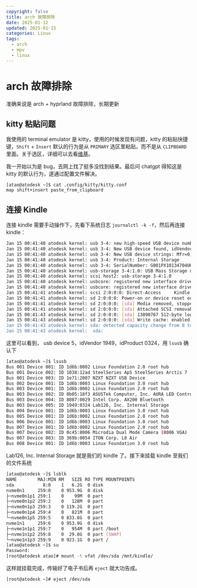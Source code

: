 ```yaml
---
copyright: false
title: arch 故障排除
date: 2025-01-12
updated: 2025-01-15
categories: Linux
tags:
  - arch
  - mpv
  - linux
---
```


# arch 故障排除

准确来说是 arch + hyprland 故障排除，长期更新

## kitty 粘贴问题

我使用的 terminal emulator 是 kitty，使用的时候发现有问题，kitty 的粘贴快捷键，`Shift` + `Insert` 默认的行为是从 `PRIMARY` 选区里粘贴，而不是从 `CLIPBOARD` 里面。关于选区，详细可以去看[维基](https://wiki.archlinux.org/title/Clipboard#Selections)。  

我一开始以为是 bug，去网上找了挺多没找到结果。最后问 chatgpt 得知这是 kitty 的默认行为，遂通过配置文件解决。

```
[atao@atodesk ~]$ cat .config/kitty/kitty.conf 
map shift+insert paste_from_clipboard
```

## 连接 Kindle

连接 kindle 需要手动操作下，先看下系统日志 `journalctl -k -f`，然后再连接 kindle：  
```bash
Jan 15 00:41:40 atodesk kernel: usb 3-4: new high-speed USB device number 5 using xhci_hcd
Jan 15 00:41:40 atodesk kernel: usb 3-4: New USB device found, idVendor=1949, idProduct=0324, bcdDevice= 4.09
Jan 15 00:41:40 atodesk kernel: usb 3-4: New USB device strings: Mfr=0, Product=4, SerialNumber=5
Jan 15 00:41:40 atodesk kernel: usb 3-4: Product: Internal Storage
Jan 15 00:41:40 atodesk kernel: usb 3-4: SerialNumber: G001PX10134704UH
Jan 15 00:41:40 atodesk kernel: usb-storage 3-4:1.0: USB Mass Storage device detected
Jan 15 00:41:40 atodesk kernel: scsi host2: usb-storage 3-4:1.0
Jan 15 00:41:40 atodesk kernel: usbcore: registered new interface driver usb-storage
Jan 15 00:41:40 atodesk kernel: usbcore: registered new interface driver uas
Jan 15 00:41:41 atodesk kernel: scsi 2:0:0:0: Direct-Access     Kindle   Internal Storage 0409 PQ: 0 ANSI: 2
Jan 15 00:41:41 atodesk kernel: sd 2:0:0:0: Power-on or device reset occurred
Jan 15 00:41:41 atodesk kernel: sd 2:0:0:0: [sda] Media removed, stopped polling
Jan 15 00:41:41 atodesk kernel: sd 2:0:0:0: [sda] Attached SCSI removable disk
Jan 15 00:41:43 atodesk kernel: sd 2:0:0:0: [sda] 13090767 512-byte logical blocks: (6.70 GB/6.24 GiB)
Jan 15 00:41:43 atodesk kernel: sd 2:0:0:0: [sda] Write cache: enabled, read cache: enabled, doesn't support DPO or FUA
Jan 15 00:41:43 atodesk kernel: sda: detected capacity change from 0 to 13090767
Jan 15 00:41:43 atodesk kernel:  sda:
```

这里可以看到， usb device 5，idVendor 1949，idProduct 0324，用 `lsusb` 确认下

```bash
[atao@atodesk ~]$ lsusb
Bus 001 Device 001: ID 1d6b:0002 Linux Foundation 2.0 root hub
Bus 001 Device 002: ID 1038:12ad SteelSeries ApS SteelSeries Arctis 7
Bus 001 Device 003: ID 1e71:2007 NZXT NZXT USB Device
Bus 002 Device 001: ID 1d6b:0003 Linux Foundation 3.0 root hub
Bus 003 Device 001: ID 1d6b:0002 Linux Foundation 2.0 root hub
Bus 003 Device 002: ID 0b05:18f3 ASUSTek Computer, Inc. AURA LED Controller
Bus 003 Device 004: ID 8087:0029 Intel Corp. AX200 Bluetooth
Bus 003 Device 005: ID 1949:0324 Lab126, Inc. Internal Storage
Bus 004 Device 001: ID 1d6b:0003 Linux Foundation 3.0 root hub
Bus 005 Device 001: ID 1d6b:0002 Linux Foundation 2.0 root hub
Bus 006 Device 001: ID 1d6b:0003 Linux Foundation 3.0 root hub
Bus 007 Device 001: ID 1d6b:0002 Linux Foundation 2.0 root hub
Bus 007 Device 002: ID 0c45:8006 Microdia Dual Mode Camera (8006 VGA)
Bus 007 Device 003: ID 369b:0054 ITON Corp. L8 Air
Bus 008 Device 001: ID 1d6b:0003 Linux Foundation 3.0 root hub
```

Lab126, Inc. Internal Storage 就是我们的 kindle 了。接下来挂载 kindle 至我们的文件系统

```bash
[atao@atodesk ~]$ lsblk
NAME        MAJ:MIN RM   SIZE RO TYPE MOUNTPOINTS
sda           8:0    1   6.2G  0 disk 
nvme0n1     259:0    0 953.9G  0 disk 
├─nvme0n1p1 259:1    0    99M  0 part 
├─nvme0n1p2 259:2    0   128M  0 part 
├─nvme0n1p3 259:3    0 119.2G  0 part 
├─nvme0n1p4 259:4    0   821M  0 part 
└─nvme0n1p5 259:5    0 833.6G  0 part 
nvme1n1     259:6    0 953.9G  0 disk 
├─nvme1n1p1 259:7    0   954M  0 part /boot
├─nvme1n1p2 259:8    0  29.8G  0 part [SWAP]
└─nvme1n1p3 259:9    0 923.1G  0 part /
[atao@atodesk ~]$ su
Password: 
[root@atodesk atao]# mount -t vfat /dev/sda /mnt/kindle/
```

这样就挂载完成，传输好了电子书后再 `eject` 就大功告成。

```bash
[root@atodesk ~]# eject /dev/sda 
```